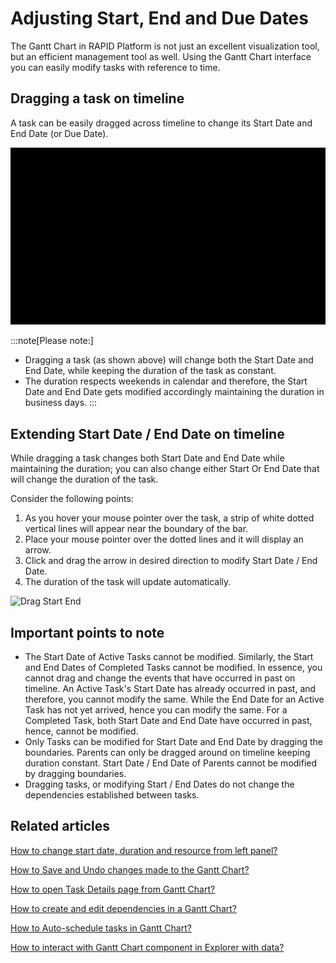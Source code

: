 # Adjusting Start, End and Due Dates

The Gantt Chart in RAPID Platform is not just an excellent visualization tool, but an efficient management tool as well. Using the Gantt Chart interface you can easily modify tasks with reference to time.

## Dragging a task on timeline

A task can be easily dragged across timeline to change its Start Date and End Date (or Due Date).

![Dragging timeline](dragging-timeline.gif)

:::note[Please note:]
- Dragging a task (as shown above) will change both the Start Date and End Date, while keeping the duration of the task as constant.
- The duration respects weekends in calendar and therefore, the Start Date and End Date gets modified accordingly maintaining the duration in business days.
:::

## Extending Start Date / End Date on timeline

While dragging a task changes both Start Date and End Date while maintaining the duration; you can also change either Start Or End Date that will change the duration of the task.

Consider the following points:

1. As you hover your mouse pointer over the task, a strip of white dotted vertical lines will appear near the boundary of the bar.
2. Place your mouse pointer over the dotted lines and it will display an arrow.
3. Click and drag the arrow in desired direction to modify Start Date / End Date.
4. The duration of the task will update automatically.

![Drag Start End](drag-handles.gif)

## Important points to note

- The Start Date of Active Tasks cannot be modified. Similarly, the Start and End Dates of Completed Tasks cannot be modified. In essence, you cannot drag and change the events that have occurred in past on timeline. An Active Task's Start Date has already occurred in past, and therefore, you cannot modify the same. While the End Date for an Active Task has not yet arrived, hence you can modify the same. For a Completed Task, both Start Date and End Date have occurred in past, hence, cannot be modified.
- Only Tasks can be modified for Start Date and End Date by dragging the boundaries. Parents can only be dragged around on timeline keeping duration constant. Start Date / End Date of Parents cannot be modified by dragging boundaries.
- Dragging tasks, or modifying Start / End Dates do not change the dependencies established between tasks.

## Related articles

[How to change start date, duration and resource from left panel?](</docs/Rapid/3-User Manual/2-Explorer/3-Page Components/Gantt Component/altering-dates/altering-dates.md> "How to change start date, duration and resource from left panel?")

[How to Save and Undo changes made to the Gantt Chart?](</docs/Rapid/3-User Manual/2-Explorer/3-Page Components/Gantt Component/how-to-save-undo-changes-to-a-gantt-chart/how-to-save-undo-changes-to-a-gantt-chart.md> "How to Save / Undo changes to a Gantt Chart?")

[How to open Task Details page from Gantt Chart?](</docs/Rapid/3-User Manual/2-Explorer/3-Page Components/Gantt Component/how-to-open-task-item-profiles-from-gantt-chart/how-to-open-task-item-profiles-from-gantt-chart.md> "How to open task item profiles from Gantt Chart?")

[How to create and edit dependencies in a Gantt Chart?](</docs/Rapid/3-User Manual/2-Explorer/3-Page Components/Gantt Component/how-to-create-and-edit-dependencies-in-a-gantt-chart/how-to-create-and-edit-dependencies-in-a-gantt-chart.md> "How to create and edit dependencies in a Gantt Chart?")

[How to Auto-schedule tasks in Gantt Chart?](</docs/Rapid/3-User Manual/2-Explorer/3-Page Components/Gantt Component/how-to-auto-schedule-tasks-in-gantt-chart/how-to-auto-schedule-tasks-in-gantt-chart.md> "How to Auto-schedule tasks in Gantt Chart?")

[How to interact with Gantt Chart component in Explorer with data?](</docs/Rapid/3-User Manual/2-Explorer/3-Page Components/Gantt Component/1-how-to-interact-with-a-gantt-chart-in-explorer/1-how-to-interact-with-a-gantt-chart-in-explorer.md> "How to interact with a Gantt Chart?")